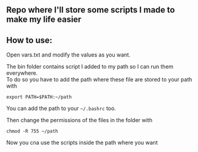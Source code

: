 ## Repo where I'll store some scripts I made to make my life easier

## How to use:

Open vars.txt and modify the values as you want.

The bin folder contains script I added to my path so I can run them everywhere.\
To do so you have to add the path where these file are stored to your path with 

    export PATH=$PATH:~/path

You can add the path to your `~/.bashrc` too.

Then change the permissions of the files in the folder with

    chmod -R 755 ~/path

Now you cna use the scripts inside the path where you want